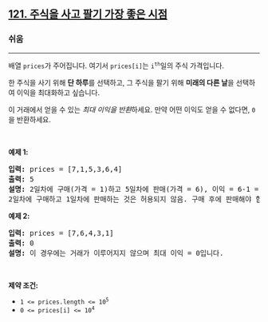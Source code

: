 <h2><a href="https://leetcode.com/problems/best-time-to-buy-and-sell-stock">121. 주식을 사고 팔기 가장 좋은 시점</a></h2><h3>쉬움</h3><hr><p>배열 <code>prices</code>가 주어집니다. 여기서 <code>prices[i]</code>는 <code>i<sup>th</sup></code>일의 주식 가격입니다.</p>

<p>한 주식을 사기 위해 <strong>단 하루</strong>를 선택하고, 그 주식을 팔기 위해 <strong>미래의 다른 날</strong>을 선택하여 이익을 최대화하고 싶습니다.</p>

<p>이 거래에서 얻을 수 있는 <em>최대 이익을 반환</em>하세요. 만약 어떤 이익도 얻을 수 없다면, <code>0</code>을 반환하세요.</p>

<p>&nbsp;</p>
<p><strong class="example">예제 1:</strong></p>

<pre>
<strong>입력:</strong> prices = [7,1,5,3,6,4]
<strong>출력:</strong> 5
<strong>설명:</strong> 2일차에 구매(가격 = 1)하고 5일차에 판매(가격 = 6), 이익 = 6-1 = 5.
2일차에 구매하고 1일차에 판매하는 것은 허용되지 않음. 구매 후에 판매해야 합니다.
</pre>

<p><strong class="example">예제 2:</strong></p>

<pre>
<strong>입력:</strong> prices = [7,6,4,3,1]
<strong>출력:</strong> 0
<strong>설명:</strong> 이 경우에는 거래가 이루어지지 않으며 최대 이익 = 0입니다.
</pre>

<p>&nbsp;</p>
<p><strong>제약 조건:</strong></p>

<ul>
	<li><code>1 &lt;= prices.length &lt;= 10<sup>5</sup></code></li>
	<li><code>0 &lt;= prices[i] &lt;= 10<sup>4</sup></code></li>
</ul>